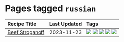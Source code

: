 # Pages tagged `russian`

|Recipe Title|Last Updated|Tags
|:---|:---|:---|
|[Beef Stroganoff](../recipes/beefstroganoff.md)|2023-11-23|[![](https://img.shields.io/badge/tag-beef-208450)](../tags/beef.md) [![](https://img.shields.io/badge/tag-dairy-acbc2f)](../tags/dairy.md) [![](https://img.shields.io/badge/tag-dinner-9d5b24)](../tags/dinner.md) [![](https://img.shields.io/badge/tag-russian-c02c21)](../tags/russian.md) [![](https://img.shields.io/badge/tag-stovetop-b6c680)](../tags/stovetop.md)|